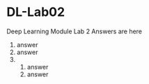 # DL-Lab02
Deep Learning Module Lab 2 Answers are here

1) answer
2) answer
3)   1) answer
     2) answer
